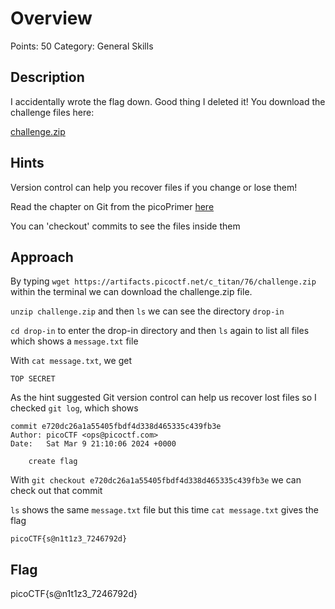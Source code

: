 # Overview

Points: 50
Category: General Skills

## Description

I accidentally wrote the flag down. Good thing I deleted it!
You download the challenge files here:

[challenge.zip](https://artifacts.picoctf.net/c_titan/76/challenge.zip)

## Hints

Version control can help you recover files if you change or lose them!

Read the chapter on Git from the picoPrimer [here](https://primer.picoctf.org/#_git_version_control)

You can 'checkout' commits to see the files inside them

## Approach

By typing `wget https://artifacts.picoctf.net/c_titan/76/challenge.zip` within the terminal we can download the challenge.zip file.

`unzip challenge.zip` and then `ls` we can see the directory `drop-in`

`cd drop-in` to enter the drop-in directory and then `ls` again to list all files which shows a `message.txt` file

With `cat message.txt`, we get

```text
TOP SECRET
```

As the hint suggested Git version control can help us recover lost files so I checked `git log`, which shows

```text
commit e720dc26a1a55405fbdf4d338d465335c439fb3e
Author: picoCTF <ops@picoctf.com>
Date:   Sat Mar 9 21:10:06 2024 +0000

    create flag
```
With `git checkout e720dc26a1a55405fbdf4d338d465335c439fb3e` we can check out that commit

`ls` shows the same `message.txt` file but this time `cat message.txt` gives the flag

```text
picoCTF{s@n1t1z3_7246792d}
```

## Flag

picoCTF{s@n1t1z3_7246792d}
